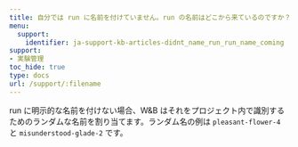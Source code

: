 ```yaml
---
title: 自分では run に名前を付けていません。run の名前はどこから来ているのですか？
menu:
  support:
    identifier: ja-support-kb-articles-didnt_name_run_run_name_coming
support:
- 実験管理
toc_hide: true
type: docs
url: /support/:filename
---
```


run に明示的な名前を付けない場合、W&B はそれをプロジェクト内で識別するためのランダムな名前を割り当てます。ランダム名の例は `pleasant-flower-4` と `misunderstood-glade-2` です。